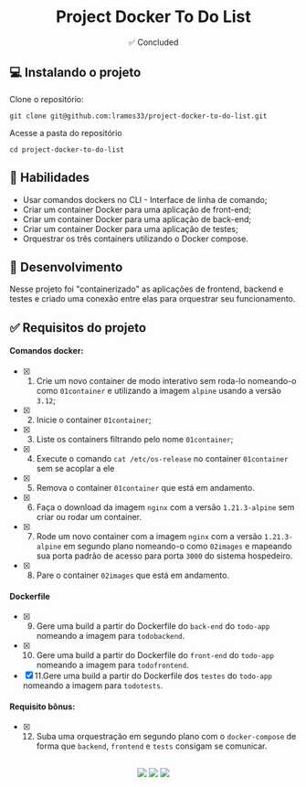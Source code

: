 <h1 align="center">Project Docker To Do List</h1>

<p align="center">✅ Concluded</p>

## 💻 Instalando o projeto

Clone o repositório:

```
git clone git@github.com:lramos33/project-docker-to-do-list.git
```

Acesse a pasta do repositório

```
cd project-docker-to-do-list
```

## 🚀 Habilidades

- Usar comandos dockers no CLI - Interface de linha de comando;
- Criar um container Docker para uma aplicação de front-end;
- Criar um container Docker para uma aplicação de back-end;
- Criar um container Docker para uma aplicação de testes;
- Orquestrar os três containers utilizando o Docker compose.

## 🔧 Desenvolvimento

Nesse projeto foi "containerizado" as aplicações de frontend, backend e testes e criado uma conexão entre elas para orquestrar seu funcionamento.

## ✅ Requisitos do projeto

#### Comandos docker:

- [x] 1. Crie um novo container de modo interativo sem roda-lo nomeando-o como `01container` e utilizando a imagem `alpine` usando a versão `3.12`;
- [x] 2. Inicie o container `01container`;
- [x] 3. Liste os containers filtrando pelo nome `01container`;
- [x] 4. Execute o comando `cat /etc/os-release` no container `01container` sem se acoplar a ele
- [x] 5. Remova o container `01container` que está em andamento.
- [x] 6. Faça o download da imagem `nginx` com a versão `1.21.3-alpine` sem criar ou rodar um container.
- [x] 7. Rode um novo container com a imagem `nginx` com a versão `1.21.3-alpine` em segundo plano nomeando-o como `02images` e mapeando sua porta padrão de acesso para porta `3000` do sistema hospedeiro.
- [x] 8. Pare o container `02images` que está em andamento.

#### Dockerfile

- [x] 9. Gere uma build a partir do Dockerfile do `back-end` do `todo-app` nomeando a imagem para `todobackend`.
- [x] 10. Gere uma build a partir do Dockerfile do `front-end` do `todo-app` nomeando a imagem para `todofrontend`.
- [x] 11.Gere uma build a partir do Dockerfile dos `testes` do `todo-app` nomeando a imagem para `todotests`.

#### Requisito bônus:

- [x] 12. Suba uma orquestração em segundo plano com o `docker-compose` de forma que `backend`, `frontend` e `tests` consigam se comunicar.

##

<div align="center">
  <img src="https://shields.io/github/repo-size/lramos33/project-docker-to-do-list">
  <img src="https://shields.io/github/languages/top/lramos33/project-docker-to-do-list">
  <img src="https://shields.io/github/last-commit/lramos33/project-docker-to-do-list">
</div>